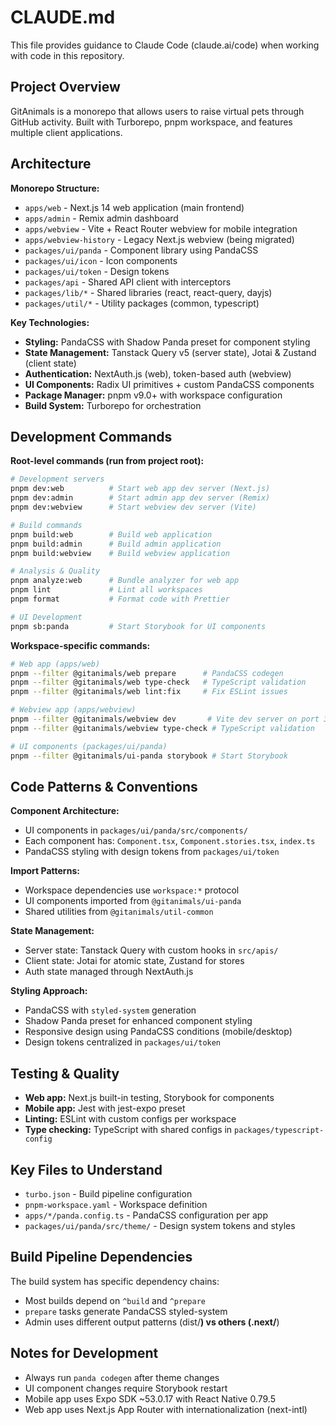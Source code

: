 # CLAUDE.md

This file provides guidance to Claude Code (claude.ai/code) when working with code in this repository.

## Project Overview

GitAnimals is a monorepo that allows users to raise virtual pets through GitHub activity. Built with Turborepo, pnpm workspace, and features multiple client applications.

## Architecture

**Monorepo Structure:**
- `apps/web` - Next.js 14 web application (main frontend)  
- `apps/admin` - Remix admin dashboard
- `apps/webview` - Vite + React Router webview for mobile integration
- `apps/webview-history` - Legacy Next.js webview (being migrated)
- `packages/ui/panda` - Component library using PandaCSS
- `packages/ui/icon` - Icon components  
- `packages/ui/token` - Design tokens
- `packages/api` - Shared API client with interceptors
- `packages/lib/*` - Shared libraries (react, react-query, dayjs)
- `packages/util/*` - Utility packages (common, typescript)

**Key Technologies:**
- **Styling:** PandaCSS with Shadow Panda preset for component styling
- **State Management:** Tanstack Query v5 (server state), Jotai & Zustand (client state)  
- **Authentication:** NextAuth.js (web), token-based auth (webview)
- **UI Components:** Radix UI primitives + custom PandaCSS components
- **Package Manager:** pnpm v9.0+ with workspace configuration
- **Build System:** Turborepo for orchestration

## Development Commands

**Root-level commands (run from project root):**
```bash
# Development servers
pnpm dev:web          # Start web app dev server (Next.js)
pnpm dev:admin        # Start admin app dev server (Remix)
pnpm dev:webview      # Start webview dev server (Vite)

# Build commands
pnpm build:web        # Build web application
pnpm build:admin      # Build admin application  
pnpm build:webview    # Build webview application

# Analysis & Quality
pnpm analyze:web      # Bundle analyzer for web app
pnpm lint             # Lint all workspaces
pnpm format           # Format code with Prettier

# UI Development
pnpm sb:panda         # Start Storybook for UI components
```

**Workspace-specific commands:**
```bash
# Web app (apps/web)
pnpm --filter @gitanimals/web prepare      # PandaCSS codegen
pnpm --filter @gitanimals/web type-check   # TypeScript validation
pnpm --filter @gitanimals/web lint:fix     # Fix ESLint issues

# Webview app (apps/webview) 
pnpm --filter @gitanimals/webview dev       # Vite dev server on port 3000
pnpm --filter @gitanimals/webview type-check # TypeScript validation

# UI components (packages/ui/panda)
pnpm --filter @gitanimals/ui-panda storybook # Start Storybook
```

## Code Patterns & Conventions

**Component Architecture:**
- UI components in `packages/ui/panda/src/components/`
- Each component has: `Component.tsx`, `Component.stories.tsx`, `index.ts`
- PandaCSS styling with design tokens from `packages/ui/token`

**Import Patterns:**
- Workspace dependencies use `workspace:*` protocol
- UI components imported from `@gitanimals/ui-panda`
- Shared utilities from `@gitanimals/util-common`

**State Management:**
- Server state: Tanstack Query with custom hooks in `src/apis/`
- Client state: Jotai for atomic state, Zustand for stores
- Auth state managed through NextAuth.js

**Styling Approach:**
- PandaCSS with `styled-system` generation
- Shadow Panda preset for enhanced component styling
- Responsive design using PandaCSS conditions (mobile/desktop)
- Design tokens centralized in `packages/ui/token`

## Testing & Quality

- **Web app:** Next.js built-in testing, Storybook for components
- **Mobile app:** Jest with jest-expo preset
- **Linting:** ESLint with custom configs per workspace
- **Type checking:** TypeScript with shared configs in `packages/typescript-config`

## Key Files to Understand

- `turbo.json` - Build pipeline configuration
- `pnpm-workspace.yaml` - Workspace definition
- `apps/*/panda.config.ts` - PandaCSS configuration per app
- `packages/ui/panda/src/theme/` - Design system tokens and styles

## Build Pipeline Dependencies

The build system has specific dependency chains:
- Most builds depend on `^build` and `^prepare` 
- `prepare` tasks generate PandaCSS styled-system
- Admin uses different output patterns (dist/**) vs others (.next/**)

## Notes for Development

- Always run `panda codegen` after theme changes
- UI component changes require Storybook restart
- Mobile app uses Expo SDK ~53.0.17 with React Native 0.79.5
- Web app uses Next.js App Router with internationalization (next-intl)